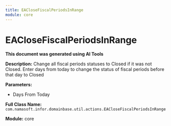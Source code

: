 ```yaml
---
title: EACloseFiscalPeriodsInRange
module: core
---
```



<div class='entity-flows'>

# EACloseFiscalPeriodsInRange

**This document was generated using AI Tools**

**Description:** Change all fiscal periods statuses to Closed if it was not Closed.
Enter days from today to change the status of fiscal periods before that day to Closed

**Parameters:**
- Days From Today

**Full Class Name:** `com.namasoft.infor.domainbase.util.actions.EACloseFiscalPeriodsInRange`

**Module:** core


</div>

